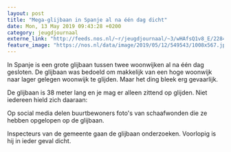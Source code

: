 ```yaml
---
layout: post
title: "Mega-glijbaan in Spanje al na één dag dicht"
date: Mon, 13 May 2019 09:43:28 +0200
category: jeugdjournaal
externe_link: "http://feeds.nos.nl/~r/jeugdjournaal/~3/wHAfsQ1v8_E/2284395"
feature_image: "https://nos.nl/data/image/2019/05/12/549543/1008x567.jpg"
---
```


<p>In Spanje is een grote glijbaan tussen twee woonwijken al na één dag gesloten. De glijbaan was bedoeld om makkelijk van een hoge woonwijk naar lager gelegen woonwijk te glijden. Maar het ding bleek erg gevaarlijk.</p>
<p>De glijbaan is 38 meter lang en je mag er alleen zittend op glijden. Niet iedereen hield zich daaraan:</p>
<p>Op social media delen buurtbewoners foto's van schaafwonden die ze hebben opgelopen op de glijbaan.</p>
<p>Inspecteurs van de gemeente gaan de glijbaan onderzoeken. Voorlopig is hij in ieder geval dicht. </p><img src="http://feeds.feedburner.com/~r/jeugdjournaal/~4/wHAfsQ1v8_E" height="1" width="1" alt=""/>
